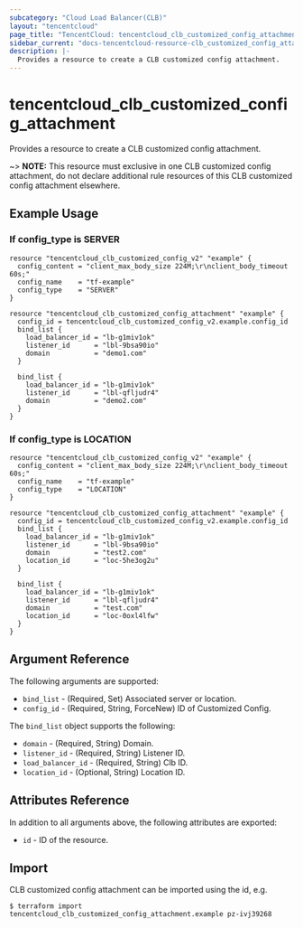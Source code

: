 ```yaml
---
subcategory: "Cloud Load Balancer(CLB)"
layout: "tencentcloud"
page_title: "TencentCloud: tencentcloud_clb_customized_config_attachment"
sidebar_current: "docs-tencentcloud-resource-clb_customized_config_attachment"
description: |-
  Provides a resource to create a CLB customized config attachment.
---
```


# tencentcloud_clb_customized_config_attachment

Provides a resource to create a CLB customized config attachment.

~> **NOTE:** This resource must exclusive in one CLB customized config attachment, do not declare additional rule resources of this CLB customized config attachment elsewhere.

## Example Usage

### If config_type is SERVER

```hcl
resource "tencentcloud_clb_customized_config_v2" "example" {
  config_content = "client_max_body_size 224M;\r\nclient_body_timeout 60s;"
  config_name    = "tf-example"
  config_type    = "SERVER"
}

resource "tencentcloud_clb_customized_config_attachment" "example" {
  config_id = tencentcloud_clb_customized_config_v2.example.config_id
  bind_list {
    load_balancer_id = "lb-g1miv1ok"
    listener_id      = "lbl-9bsa90io"
    domain           = "demo1.com"
  }

  bind_list {
    load_balancer_id = "lb-g1miv1ok"
    listener_id      = "lbl-qfljudr4"
    domain           = "demo2.com"
  }
}
```

### If config_type is LOCATION

```hcl
resource "tencentcloud_clb_customized_config_v2" "example" {
  config_content = "client_max_body_size 224M;\r\nclient_body_timeout 60s;"
  config_name    = "tf-example"
  config_type    = "LOCATION"
}

resource "tencentcloud_clb_customized_config_attachment" "example" {
  config_id = tencentcloud_clb_customized_config_v2.example.config_id
  bind_list {
    load_balancer_id = "lb-g1miv1ok"
    listener_id      = "lbl-9bsa90io"
    domain           = "test2.com"
    location_id      = "loc-5he3og2u"
  }

  bind_list {
    load_balancer_id = "lb-g1miv1ok"
    listener_id      = "lbl-qfljudr4"
    domain           = "test.com"
    location_id      = "loc-0oxl4lfw"
  }
}
```

## Argument Reference

The following arguments are supported:

* `bind_list` - (Required, Set) Associated server or location.
* `config_id` - (Required, String, ForceNew) ID of Customized Config.

The `bind_list` object supports the following:

* `domain` - (Required, String) Domain.
* `listener_id` - (Required, String) Listener ID.
* `load_balancer_id` - (Required, String) Clb ID.
* `location_id` - (Optional, String) Location ID.

## Attributes Reference

In addition to all arguments above, the following attributes are exported:

* `id` - ID of the resource.



## Import

CLB customized config attachment can be imported using the id, e.g.

```
$ terraform import tencentcloud_clb_customized_config_attachment.example pz-ivj39268
```

